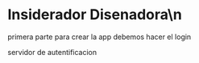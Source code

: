 # Insiderador Disenadora\n

primera parte para crear la app 
debemos hacer el login 


servidor de autentificacion 